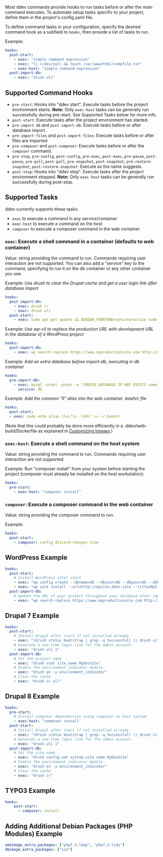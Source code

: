 
Most ddev commands provide hooks to run tasks before or after the main command executes. To automate setup tasks specific to your project, define them in the project's config.yaml file.

To define command tasks in your configuration, specify the desired command hook as a subfield to `hooks`, then provide a list of tasks to run.

Example:

```yaml
hooks:
  post-start:
    - exec: "simple command expression"
    - exec: "ls >/dev/null && touch /var/www/html/somefile.txt"
    - exec-host: "simple command expression"
  post-import-db:
    - exec: "drush uli"
```

## Supported Command Hooks

* `pre-start`: Hooks into "ddev start". Execute tasks before the project environment starts. **Note:** Only `exec-host` tasks can be generally run successfully during pre-start. See Supported Tasks below for more info.
* `post-start`: Execute tasks after the project environment has started.
* `pre-import-db` and `post-import-db`: Execute tasks before or after database import.
* `pre-import-files` and `post-import-files`: Execute tasks before or after files are imported
* `pre-composer` and `post-composer`: Execute tasks before or after the `composer` command.
* `pre-stop`, `pre-config`, `post-config`, `pre-exec`, `post-exec`, `pre-pause`, `post-pause`, `pre-pull`, `post-pull`, `pre-snapshot`, `post-snapshot`, `pre-restore-snapshot`, `post-restore-snapshot`: Execute as the name suggests.
* `post-stop`: Hooks into "ddev stop". Execute tasks after the project environment stopped. **Note:** Only `exec-host` tasks can be generally run successfully during post-stop.

## Supported Tasks

ddev currently supports these tasks:

* `exec` to execute a command in any service/container
* `exec-host` to execute a command on the host
* `composer` to execute a composer command in the web container

### `exec`: Execute a shell command in a container (defaults to web container)

Value: string providing the command to run. Commands requiring user interaction are not supported. You can also add a "service" key to the command, specifying to run it on the db container or any other container you use.

Example: _Use drush to clear the Drupal cache and get a user login link after database import_

```yaml
hooks:
  post-import-db:
    - exec: drush cr
    - exec: drush uli
  post-start:
    - exec: sudo apt-get update && DEBIAN_FRONTEND=noninteractive sudo apt-get install -y ghostscript sqlite3 php7.2-sqlite3 && sudo killall -HUP php-fpm
```

Example: _Use wp-cli to replace the production URL with development URL in the database of a WordPress project_

```yaml
hooks:
  post-import-db:
    - exec: wp search-replace https://www.myproductionsite.com http://mydevsite.ddev.site
```

Example: _Add an extra database before import-db, executing in db container_

```yaml
hooks:
  pre-import-db:
    - exec: mysql -uroot -proot -e "CREATE DATABASE IF NOT EXISTS some_new_database;"
      service: db

```

Example: _Add the common "ll" alias into the web container .bashrc file_

```yaml
hooks:
  post-start:
  - exec: sudo echo alias ll=\"ls -lhA\" >> ~/.bashrc
```

(Note that this could probably be done more efficiently in a .ddev/web-build/Dockerfile as explained in [Customizing Images](extend/customizing-images.md).)

### `exec-host`: Execute a shell command on the host system

Value: string providing the command to run. Commands requiring user interaction are not supported.

Example: Run "composer install" from your system before starting the project (composer must already be installed on the host workstation):

```yaml
hooks:
  pre-start:
    - exec-host: "composer install"
```

### `composer`: Execute a composer command in the web container

Value: string providing the composer command to run.

Example:

```yaml
hooks:
  post-start:
    - composer: config discard-changes true
```

## WordPress Example

```yaml
hooks:
  post-start:
    # Install WordPress after start
    - exec: "wp config create --dbname=db --dbuser=db --dbpass=db --dbhost=db"
    - exec: "wp core install --url=http://mysite.ddev.site --title=MySite --admin_user=admin --admin_email=admin@mail.test"
  post-import-db:
    # Update the URL of your project throughout your database after import
    - exec: "wp search-replace https://www.myproductionsite.com http://mydevsite.ddev.site"
```

## Drupal 7 Example

```yaml
hooks:
  post-start:
    # Install Drupal after start if not installed already
    - exec: "(drush status bootstrap | grep -q Successful) || drush site-install -y --db-url=db:db@db/db"
    # Generate a one-time login link for the admin account.
    - exec: "drush uli 1"
  post-import-db:
    # Set the project name
    - exec: "drush vset site_name MyDevSite"
    # Enable the environment indicator module
    - exec: "drush en -y environment_indicator"
    # Clear the cache
    - exec: "drush cc all"
```

## Drupal 8 Example

```yaml
hooks:
  pre-start:
    # Install composer dependencies using composer on host system
    - exec-host: "composer install"
  post-start:
    # Install Drupal after start if not installed already
    - exec: "(drush status bootstrap | grep -q Successful) || drush site-install -y --db-url=mysql://db:db@db/db"
    # Generate a one-time login link for the admin account.
    - exec: "drush uli 1"
  post-import-db:
    # Set the site name
    - exec: "drush config-set system.site name MyDevSite"
    # Enable the environment indicator module
    - exec: "drush en -y environment_indicator"
    # Clear the cache
    - exec: "drush cr"
```

## TYPO3 Example

```yaml
hooks:
    post-start:
      - composer: install
```

## Adding Additional Debian Packages (PHP Modules) Example

```yaml
webimage_extra_packages: ["php7.2-ldap", "php7.2-tidy"]
dbimage_extra_packages: ["vim"]
```
